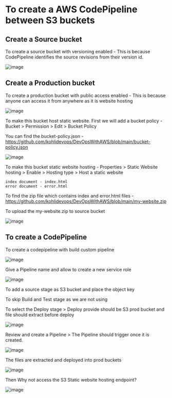 # To create a AWS CodePipeline between S3 buckets

## Create a Source bucket

To create a source bucket with versioning enabled - This is because CodePipeline identifies the source revisions from their version id.


![image](https://github.com/user-attachments/assets/6ad6541b-2009-4c57-9949-36e01f23f2dd)


## Create a Production bucket

To create a production bucket with public access enabled - This is because anyone can access it from anywhere as it is website hosting


![image](https://github.com/user-attachments/assets/d3a672c8-5aea-4988-8591-a58a6ab3045c)


To make this bucket host static website. First we will add a bucket policy - Bucket > Permission > Edit > Bucket Policy

You can find the bucket-policy.json - https://github.com/kohlidevops/DevOpsWithAWS/blob/main/bucket-policy.json


![image](https://github.com/user-attachments/assets/9b892cd4-bc1c-40b0-bddd-5a89ed22bcd8)


To make this bucket static website hosting - Properties > Static Website hosting > Enable > Hosting type > Host a static website

```
index document - index.html
error document - error.html
```

To find the zip file which contains index and error.html files - https://github.com/kohlidevops/DevOpsWithAWS/blob/main/my-website.zip

To upload the my-website.zip to source bucket


![image](https://github.com/user-attachments/assets/32a8ab42-6090-4a3b-be95-0047e4dfe704)


## To create a CodePipeline

To create a codepipeline with build custom pipeline


![image](https://github.com/user-attachments/assets/be1e31c9-1ce5-44b4-9bbb-8f4bd784d453)


Give a Pipeline name and allow to create a new service role


![image](https://github.com/user-attachments/assets/6188a4a9-1fde-4969-9433-b417deb7177c)


To add a source stage as S3 bucket and place the object key

To skip Build and Test stage as we are not using

To select the Deploy stage > Deploy provide should be S3 prod bucket and file should extract before deploy


![image](https://github.com/user-attachments/assets/4059c332-b969-43dd-8556-06961c6104d4)


Review and create a Pipeline > The Pipeline should trigger once it is created.


![image](https://github.com/user-attachments/assets/b009fb04-f7f2-4ae4-9bda-8afbcacb379b)


The files are extracted and deployed into prod buckets


![image](https://github.com/user-attachments/assets/cf5ac6dc-afaf-43c9-b571-43f67ebe4ce5)


Then Why not access the S3 Static website hosting endpoint?


![image](https://github.com/user-attachments/assets/a78caa1c-ca17-44f7-879e-5cb919aa60cf)








